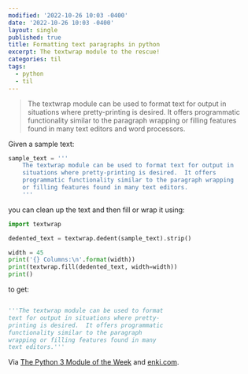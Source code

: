 ```yaml
---
modified: '2022-10-26 10:03 -0400'
date: '2022-10-26 10:03 -0400'
layout: single
published: true
title: Formatting text paragraphs in python
excerpt: The textwrap module to the rescue!
categories: til
tags:
  - python
  - til
---
```

> The textwrap module can be used to format text for output in situations
> where pretty-printing is desired.
> It offers programmatic functionality similar to the paragraph wrapping
> or filling features found in many text editors and word processors.

Given a sample text:

```python
sample_text = '''
    The textwrap module can be used to format text for output in
    situations where pretty-printing is desired.  It offers
    programmatic functionality similar to the paragraph wrapping
    or filling features found in many text editors.
    '''
```

you can clean up the text and then fill or wrap it using:

```python
import textwrap

dedented_text = textwrap.dedent(sample_text).strip()

width = 45
print('{} Columns:\n'.format(width))
print(textwrap.fill(dedented_text, width=width))
print()
```

to get:

```python

'''The textwrap module can be used to format
text for output in situations where pretty-
printing is desired.  It offers programmatic
functionality similar to the paragraph
wrapping or filling features found in many
text editors.'''
```

Via [The Python 3 Module of the Week](https://pymotw.com/3/textwrap/index.html) and [enki.com](https://app.enki.com/public/insight/56c75b1edc39f90600d79c53).